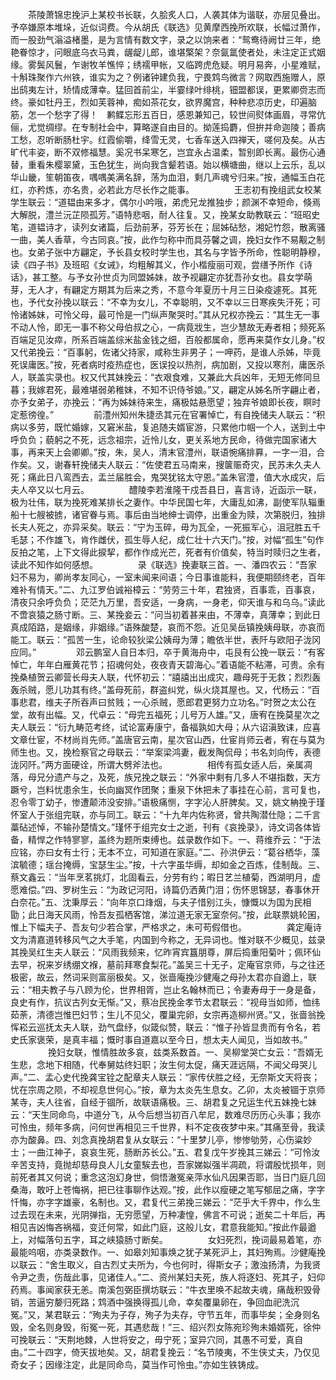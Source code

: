 <!-- { "loadSidebar": true } -->
　　茶陵萧锦忠挽沪上某校书长联，久脍炙人口，人袭其体为谐联，亦层见叠出。予卒嫌原本堆垛，近似词费。今从胡氏《联选》见黄摩西挽所欢联，长幅过萧作，而一股劲气滃溢楮墨，是为言情有数文字，录之以饷来者：“鸳鸯待阙廿三年，绝艳眷惊才，问眼底乌衣马粪，龌龊儿郎，谁堪檠架？奈氤氲使者处，未注定正式姻缘。雾鬓风鬟，乍谢牧羊憔悴；绣襦甲帐，又临跨虎危疑。明月易奔，小星难赋，十斛珠聚作六州铁，谁实为之？例诸钟建负我，宁畏鸩鸟微言？网取西施赠人，原出鸱夷左计，矫情成薄幸。猛回首前尘，半霎绿叶绯桃，钿盟都误，更累卿赍志而终。豪如牡丹王，烈如芙蓉神，痴如茶花女，欲界魔宫，种种悲凉历史，印遍脑筋，怎一个愁字了得！　鹣鲽忘形五百日，感恩兼知己，较世间熨体画眉，寻常伉俪，尤觉绸缪。在专制社会中，算略遂自由目的。拗莲捣麝，但拚并命迦陵；善病工愁，忍听断肠杜宇。红霞偷嚼，绛雪无灵，七香车送入四禅天，嗟何及矣。从古旷代丰姿，断不双修福慧。奚况书呆寒乞，岂宜永占温柔，暂别即长离。最伤心通替，重看朱樱翠黛，玉色犹生，尚向我含颦若语。始以横塘曲，继以上云乐，乱以华山畿，笙朝笛夜，喁喁美满名辞，荡为血泪，剩几声魂兮归来。”按，通幅玉白花红，亦矜炼，亦名贵，必若此方尽长作之能事。
　　
　　王志初有挽组武女校某学生联云：“道韫由来多才，偶尔小吟哦，弟虎兄龙推独步；颜渊不幸短命，倏焉大解脱，澧兰沅芷陨孤芳。”语特悲咽，耐人往复。又，挽某女助教联云：“班昭史笔，道韫诗才，读列女诸篇，后劲前茅，芬芳长在；屈姊砧愁，湘妃竹怨，散离骚一曲，美人香草，今古同哀。”按，此作匀称中而具芬馨之调，挽妇女作不易觏之制也。女弟子张中方翩定，予长县女校时学生也，其名与字皆予所命，性聪明静穆，读《四子书》及班昭《女诫》，均粗解其义，作小楷瘦丽可观，尝缮予所作《诗话》，甚工整。与予女孙世贞为同盟姊妹，故予视翩定亦犹吾孙女也。县女学萌芽，无人才，有翩定方期其为后来之秀，不意今年夏历十月三日染疫遽死。其死也，予代女孙挽以联云：“不幸为女儿，不幸聪明，又不幸以三日寒疾失汗死；可怜诸姊妹，可怜父母，最可怜是一门纵声聚哭时。”其从兄权亦挽云：“其生无一事不动人怜，即无一事不称父母伯叔之心，一病竟戕生，岂少慧故无寿者相；频死系百端足见汝瘁，所系百端盖综米盐金钱之细，百般都属命，愿再来莫作女儿身。”权又代弟挽云：“百事躬，佐诸父持家，咸称生非男子；一呷药，是谁人杀姊，毕竟死误庸医。”按，死者病时疫热症也，医误投以热剂，病加剧，又投以寒剂，庸医杀人，联盖实录也。权又代其妹挽云：“衣艰食难，又兼此大兵凶年，无短无修同旦暮；我嫁君死，最难堪弱弟稚妹，不知不识侍爷娘。”又，翩定从姊名所字翩止者，亦予女弟子，亦挽云：“再为姊妹待来生，痛极姑悬愿望；独弃爷娘即长夜，瞑时定惹徬徨。”
　　
　　前澧州知州朱捷丞其元在官署悼亡，有自挽储夫人联云：“积病以多劳，既忙婚嫁，又窘米盐，复追随夫婿宦游，只累他巾帼一个人，送到土中呼负负；藐躬之不死，远念祖宗，近怜儿女，更关系地方民命，待做完国家诸大事，再来天上会卿卿。”按，朱，吴人，清末官澧州，联语惋痛排奡，一字一泪，合作矣。又，谢春轩挽储夫人联云：“佐使君五马南来，搜箧赈奇灾，民苏未久夫人死；痛此日八鸾西去，盂兰届胜会，鬼哭犹铭太守恩。”盖朱官澧，值大水成灾，后夫人卒又以七月云。
　　
　　醴陵李若淮隆干戍吾县日，喜言诗，近函示一联，极为壮伟，联为挽死难某排长之妻作。中华民国七年，大庸乱如沸，副使军队辎重船十七艘被掳，诸官眷与焉。事后由当地绅士调停，出重金为赎，次第脱归，独排长夫人死之，亦异采矣。联云：“宁为玉碎，毋为瓦全，一死振军心，沮冠胜五千毛瑟；不作雄飞，肯作雌伏，孤生辱人纪，成仁壮十六天门。”按，对幅“孤生”句作反拍之笔，上下文得此捩挈，都作作成光芒，死者有价值矣，特当时赎归之生者，读此不知作如何感想。
　　
　　录《联选》挽妻联三首。一、潘四农云：“吾家妇不易为，卿尚孝友同心，一室未闻来间语；今日事谁能料，我便期颐终老，百年难补有情天。”二、九江罗伯诚裕樟云：“劳劳三十年，君独贤，百事乖，百事哀，清夜只余呼负负；茫茫九万里，吾安适，一身病，一身老，仰天谁与和乌乌。”读此不啻哀猿之肠寸断。三、某挽妾云：“问当初着甚来由，不薄幸，真薄幸；到此日真成陌路，是姻缘，非姻缘。”语殊酸楚，哀而不怨。近见吴岳镇挽姨母联，亦哀而能工。联云：“孤苦一生，论命较狄梁公姨母为薄；瞻依半世，表阡与欧阳子泷冈应同。”
　　
　　邓云鹏室人自日本归，卒于黄海舟中，屯艮有公挽一联云：“有客悼亡，年年白雁黄花节；招魂何处，夜夜青天碧海心。”着语能不粘滞，可贵。余有挽桑植贺云卿营长母夫人联，代怀初云：“譆譆出出成灾，趣母死于无救；烈烈轰轰杀贼，愿儿功其有终。”盖母死前，群盗纠党，纵火烧其屋也。又，代杨云：“百事悲君，维夫子所吞声曰贫贱；一心杀贼，愿郎君更努力立功名。”时贺之太公在堂，故有出幅。又，代卓云：“母完五福死；儿号万人雄。”又，唐宥在挽莫星次之夫人联云：“衍九畴范考终，试论富寿康宁，备福孰如大母；从六诏滇致诔，应喜文章仕宦，不材尚肖先师。”盖唐官云南，星次官山西，仕宦肖师云者，宥在与莫为师生也。又，挽检察官之母联云：“举案梁鸿妻，截发陶侃母；书名刘向传，表德泷冈阡。”两方面硬诠，所谓大劈斧法也。
　　
　　相传有孤女适人后，亲属凋落，母兄分遗产与之，及死，族兄挽之联云：“外家中剩有几多人不堪指数，天方蹶兮，岂料忧患余生，长向幽冥作团聚；重泉下休把未了事挂在心前，言可复也，忍令零丁幼子，惨遭颠沛没安排。”语极痛恻，字字沁人肝脾矣。又，姚文柟挽于瑾怀室人于张组完联，亦与同工。联云：“十九年内佐称贤，曾共陶潜仕隐；二千言藁砧述悼，不输孙楚情文。”瑾怀于组完女士之逝，刊有《哀挽录》，诗文词各体皆备，精悍之作特寥寥，盖终为题所束缚也。兹录数作如下。一、蒋维乔云：“于法应铭，亦曰女有士行；无本不立，可知道在家庭。”二、孙洪伊云：“葛谷栖华，藻滨毓德；瑶台掩缛，宝瑟生尘。”按，十六字虽华缛，却如金之百炼，佳制哉。三、蔡文鑫云：“当年烹茗挑灯，北固看云，分劳有约；暇日艺兰植菊，西湖明月，虚愿难偿。”四、罗树生云：“为政记河阳，诗篇仍洒黄门泪；伤怀思锦瑟，春事休开白奈花。”五、沈秉厚云：“向年京口烽烟，与夫子惜别江头，慷慨以为国为民相勖；此日海天风雨，怜吾友孤栖客馆，涕泣道无家无室奈何。”按，此联票姚轮囷，惟上下幅夫子、吾友句少若合掌，严格求之，未可苟假借也。
　　
　　龚定庵诗文为清嘉道转移风气之大手笔，内国到今称之，无异词也。惟对联不少概见，兹录其挽吴红生夫人联云：“风雨我频来，忆昨宵宾簋朋尊，屏后捣重阳菊叶；佩环仙去早，祝来岁绣绷文褓，墓前拜寒食梨花。”盖吴三十无子，定庵官京师，与之往还极密，故云，然词采则富丽极矣。又，张啬庵挽沙健庵之母孙太君亦自遒上，联云：“相夫教子与八顾为伦，世界相胥，岂止名翰林而已；令妻寿母于一身是备，良史有作，抗议古列女无惭。”又，蔡冶民挽金孝节太君联云：“视母当如师，恤纬茹荼，清德岂惟巴妇节；生儿不见父，覆巢完卵，女宗再造柳州贤。”又，张啬翁挽恽崧云巡抚太夫人联，劲气盘纾，似箴似赞，联云：“惟子孙皆显贵而有令名，若史氏家褒荣，是真丰福；慨时事自道嘉以至今日，想太夫人闻见，当如故书。”
　　
　　挽妇女联，惟情胜故多哀，兹类系数首。一、吴柳堂哭亡女云：“吾婿无生悲，念地下相随，代奉舅姑终妇职；汝生何太促，痛天涯远隔，不闻父母哭儿声。”二、孟心史代挽龚宝铨之配章夫人联云：“家传伏胜之经，无奈斯文天将丧；忧在宗周之陨，不却视息世何心。”按，章为太炎先生息女。乙卯，太炎被锢于京师某寺，夫人往省，自经于锢所，故联语痛极。三、胡君复之兄运生代五妹挽七妹云：“天生同命鸟，中道分飞，从今后想当初百八牟尼，数难尽历历心头事；我亦可怜虫，频年多病，问何世再相见三千世界，料不定夜夜梦中来。”其痛至骨，我读亦为酸鼻。四、刘念真挽胡君复从女联云：“十里梦儿亭，惨惨劬劳，心伤粱妙士；一曲江神子，哀哀生死，肠断苏长公。”五、君复戊午岁挽其三娣云：“可怜汝辛苦支持，竟抛却慈母良人儿女童騃去也，吾家娣姒强半凋疏，将谓殷忧损年，则前死者其又何说；重念这泡幻身世，倘悟澈冤亲萍水仙凡因果否耶，当日门庭几回桑海，敢吁上苍悔祸，把已往事聊作达观。”按，此作以瘦硬之笔写郁屈之痛，字字忏悔，亦字字雄豪，名制也。又，君复代三弟挽三娣云：“茫乎大千界中，作么生过去现在未来，光阴弹指，无穷愿望，万种凄惶，佛言不可说；逝矣二十年后，再相见吉凶悔吝祸福，变迁何常，如此门庭，这般儿女，君意我能知。”按此作最遒上，对幅落句五字，耳之峡猿肠寸断矣。
　　
　　女妇死烈，挽词最易着笔，亦最能呜咽，亦类录数作。一、如皋刘知事焕之犹子某死沪上，其妇殉焉。沙健庵挽以联云：“舍生取义，自古烈丈夫所为，今也何时，得斯女子；激浊扬清，为我贤令尹之责，伤哉此事，见诸佳人。”二、资州某妇夫死，族人将逐妇、死其子，妇仰药焉。事闻家获无恙。南溪包弼臣撰坊联云：“牛衣里唤不起故夫魂，痛哉积毁骨销，苦逼穷嫠归死路；鸩酒中强换得孤儿命，幸矣覆巢卵在，争回血祀洗沉冤。”又，某君联云：“殉夫为子存，殉子为夫存，守节五年，而事毕矣；全身则名毁，全名则身毁，衔冤一死，其遇悲哉！”三、绍兴烈女陈宛珍殉未婚婿死，徐仲可挽联云：“天荆地棘，人世将安之，毋宁死；室异穴同，其愚不可爱，真自由。”二十四字，倚天拔地矣。又，胡君复挽云：“名节陵夷，不生侠丈夫，乃仅见奇女子；因缘注定，此是同命鸟，莫当作可怜虫。”亦如生铁铸成。
　　
